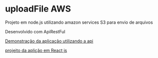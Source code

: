 # uploadFile AWS
Projeto em node.js utilizando amazon services S3 para envio de arquivos

Desenvolvido com ApiRestFul

[Demonstração da aplicação utilizando a api](https://uploadfile-react-component.herokuapp.com/)

[projeito da aplição em React js](https://github.com/oicramkroll/uploadFileReactComponent)
